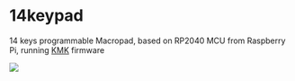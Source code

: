 # 14keypad
14 keys programmable Macropad, based on RP2040 MCU from Raspberry Pi, running [KMK](https://github.com/KMKfw/kmk_firmware) firmware

<img src="https://github.com/tommy-tg/14keypad/v1/assembled.jpg">

